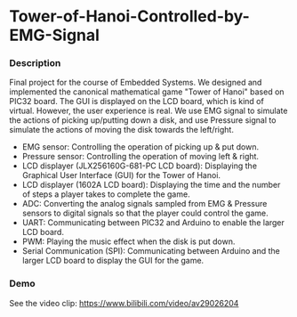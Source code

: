 # Tower-of-Hanoi-Controlled-by-EMG-Signal

### Description
Final project for the course of Embedded Systems. We designed and implemented the canonical mathematical game "Tower of Hanoi" based on PIC32 board. The GUI is displayed on the LCD board, which is kind of virtual. However, the user experience is real. We use EMG signal to simulate the actions of picking up/putting down a disk, and use Pressure signal to simulate the actions of moving the disk towards the left/right.

* EMG sensor: Controlling the operation of picking up & put down.
* Pressure sensor: Controlling the operation of moving left & right.
* LCD displayer (JLX256160G-681-PC LCD board): Displaying the Graphical User Interface (GUI) for the Tower of Hanoi.
* LCD displayer (1602A LCD board): Displaying the time and the number of steps a player takes to complete the game. 
* ADC: Converting the analog signals sampled from EMG & Pressure sensors to digital signals so that the player could control the game.
* UART: Communicating between PIC32 and Arduino to enable the larger LCD board.
* PWM: Playing the music effect when the disk is put down.
* Serial Communication (SPI): Communicating between Arduino and the larger LCD board to display the GUI for the game.

### Demo
See the video clip: https://www.bilibili.com/video/av29026204